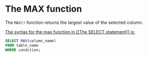 # The MAX function
The `MAX()` function returns the largest value of the selected column.

<u>The syntax for the max function in [[The SELECT statement]] is:</u>

```sql
SELECT MAX(column_name)
FROM table_name
WHERE condition;
```
